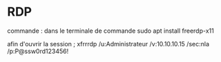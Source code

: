 # RDP

commande : dans le terminale de commande sudo apt install freerdp-x11

afin d'ouvrir la session ; xfrrrdp /u:Administrateur /v:10.10.10.15 /sec:nla /p:P@ssw0rd123456!
